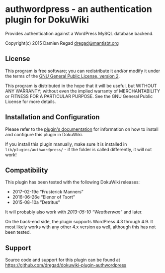 # authwordpress - an authentication plugin for DokuWiki

Provides authentication against a WordPress MySQL database backend.

Copyright(c) 2015 Damien Regad <dregad@mantisbt.org>


## License

This program is free software; you can redistribute it and/or modify
it under the terms of the
[GNU General Public License, version 2](http://www.gnu.org/licenses/gpl-2.0.html).

This program is distributed in the hope that it will be useful,
but WITHOUT ANY WARRANTY; without even the implied warranty of
MERCHANTABILITY or FITNESS FOR A PARTICULAR PURPOSE.  See the
GNU General Public License for more details.


## Installation and Configuration

Please refer to the [plugin's documentation](http://www.dokuwiki.org/plugin:authwordpress)
for information on how to install and configure this plugin in DokuWiki.

If you install this plugin manually, make sure it is installed in
`lib/plugins/authwordpress/` - if the folder is called differently,
it will not work!


## Compatibility

This plugin has been tested with the following DokuWiki releases:

- 2017-02-19e “Frusterick Manners”
- 2016-06-26e “Elenor of Tsort”
- 2015-08-10a ”Detritus”

It will probably also work with *2013-05-10 “Weatherwax”* and later.

On the back-end side, the plugin supports WordPress 4.3 through 4.9.
It most likely works with any other 4.x version as well, although this 
has not been tested.


## Support

Source code and support for this plugin can be found at
https://github.com/dregad/dokuwiki-plugin-authwordpress
